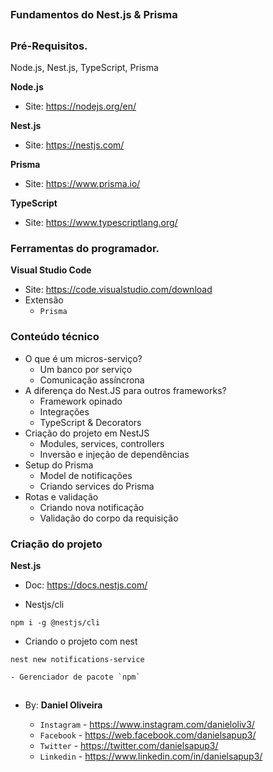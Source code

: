 ##
### Fundamentos do Nest.js & Prisma
##

### Pré-Requisitos.

Node.js, Nest.js, TypeScript, Prisma

**Node.js**
- Site: https://nodejs.org/en/

**Nest.js**
- Site: https://nestjs.com/

**Prisma**
- Site: https://www.prisma.io/

**TypeScript**
- Site: https://www.typescriptlang.org/


### Ferramentas do programador.

**Visual Studio Code**
- Site: https://code.visualstudio.com/download
- Extensão
    - `Prisma`


### Conteúdo técnico
- O que é um micros-serviço?
    - Um banco por serviço
    - Comunicação assíncrona
- A diferença do Nest.JS para outros frameworks?
    - Framework opinado
    - Integrações
    - TypeScript & Decorators
- Criação do projeto em NestJS
    - Modules, services, controllers
    - Inversão e injeção de dependências
- Setup do Prisma
    - Model de notificações
    - Criando services do Prisma
- Rotas e validação
    - Criando nova notificação
    - Validação do corpo da requisição


### Criação do projeto
**Nest.js**
- Doc: https://docs.nestjs.com/

- Nestjs/cli
```
npm i -g @nestjs/cli
```

- Criando o projeto com nest
```
nest new notifications-service
```
    - Gerenciador de pacote `npm`





























##
###  
##

- By:  **Daniel Oliveira**

  - `Instagram` - https://www.instagram.com/danieloliv3/
  - `Facebook` - https://web.facebook.com/danielsapup3/
  - `Twitter` - https://twitter.com/danielsapup3/
  - `Linkedin` - https://www.linkedin.com/in/danielsapup3/

##